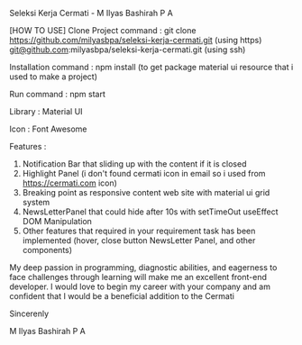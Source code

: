 Seleksi Kerja Cermati - M Ilyas Bashirah P A

[HOW TO USE]
Clone Project
command : git clone https://github.com/milyasbpa/seleksi-kerja-cermati.git (using https) git@github.com:milyasbpa/seleksi-kerja-cermati.git (using ssh)

Installation
command : npm install (to get package material ui resource that i used to make a project)

Run
command : npm start 

Library : 
Material UI

Icon :
Font Awesome

Features : 
1. Notification Bar that sliding up with the content if it is closed
2. Highlight Panel (i don't found cermati icon in email so i used from https://cermati.com icon)
3. Breaking point as responsive content web site with material ui grid system
4. NewsLetterPanel that could hide after 10s with setTimeOut useEffect DOM Manipulation
5. Other features that required in your requirement task has been implemented (hover, close button NewsLetter Panel, and other components)

My deep passion in programming, diagnostic abilities, and eagerness to face challenges through learning will make me an excellent front-end developer. I would love to begin my career with your company and am confident that I would be a beneficial addition to the Cermati

Sincerenly

M Ilyas Bashirah P A
